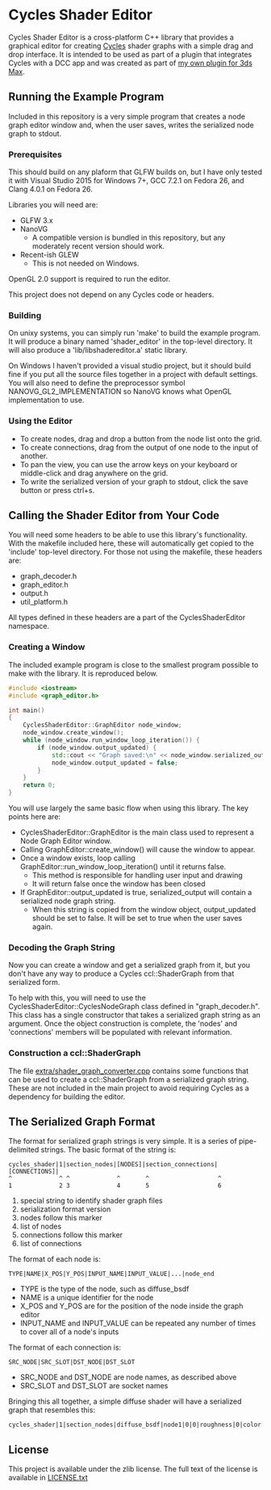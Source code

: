 # Cycles Shader Editor

Cycles Shader Editor is a cross-platform C++ library that provides a graphical editor for creating [Cycles](https://www.cycles-renderer.org/) shader graphs with a simple drag and drop interface. It is intended to be used as part of a plugin that integrates Cycles with a DCC app and was created as part of [my own plugin for 3ds Max](https://cyclesformax.net/).

## Running the Example Program

Included in this repository is a very simple program that creates a node graph editor window and, when the user saves, writes the serialized node graph to stdout.

### Prerequisites

This should build on any plaform that GLFW builds on, but I have only tested it with Visual Studio 2015 for Windows 7+, GCC 7.2.1 on Fedora 26, and Clang 4.0.1 on Fedora 26.

Libraries you will need are:
- GLFW 3.x
- NanoVG
  - A compatible version is bundled in this repository, but any moderately recent version should work.
- Recent-ish GLEW
  - This is not needed on Windows.

OpenGL 2.0 support is required to run the editor.

This project does not depend on any Cycles code or headers.

### Building

On unixy systems, you can simply run 'make' to build the example program. It will produce a binary named 'shader_editor' in the top-level directory. It will also produce a 'lib/libshadereditor.a' static library.

On Windows I haven't provided a visual studio project, but it should build fine if you put all the source files together in a project with default settings. You will also need to define the preprocessor symbol NANOVG_GL2_IMPLEMENTATION so NanoVG knows what OpenGL implementation to use.

### Using the Editor

* To create nodes, drag and drop a button from the node list onto the grid.
* To create connections, drag from the output of one node to the input of another.
* To pan the view, you can use the arrow keys on your keyboard or middle-click and drag anywhere on the grid.
* To write the serialized version of your graph to stdout, click the save button or press ctrl+s.

## Calling the Shader Editor from Your Code

You will need some headers to be able to use this library's functionality. With the makefile included here, these will automatically get copied to the 'include' top-level directory. For those not using the makefile, these headers are:

* graph_decoder.h
* graph_editor.h
* output.h
* util_platform.h

All types defined in these headers are a part of the CyclesShaderEditor namespace.

### Creating a Window

The included example program is close to the smallest program possible to make with the library. It is reproduced below.

```C++
#include <iostream>
#include <graph_editor.h>

int main()
{
	CyclesShaderEditor::GraphEditor node_window;
	node_window.create_window();
	while (node_window.run_window_loop_iteration()) {
		if (node_window.output_updated) {
			std::cout << "Graph saved:\n" << node_window.serialized_output << std::endl;
			node_window.output_updated = false;
		}
	}
	return 0;
}
```

You will use largely the same basic flow when using this library. The key points here are:

* CyclesShaderEditor::GraphEditor is the main class used to represent a Node Graph Editor window.
* Calling GraphEditor::create_window() will cause the window to appear.
* Once a window exists, loop calling GraphEditor::run_window_loop_iteration() until it returns false.
  * This method is responsible for handling user input and drawing
  * It will return false once the window has been closed
* If GraphEditor::output_updated is true, serialized_output will contain a serialized node graph string.
  * When this string is copied from the window object, output_updated should be set to false. It will be set to true when the user saves again.

### Decoding the Graph String

Now you can create a window and get a serialized graph from it, but you don't have any way to produce a Cycles ccl::ShaderGraph from that serialized form.

To help with this, you will need to use the CyclesShaderEditor::CyclesNodeGraph class defined in "graph_decoder.h". This class has a single constructor that takes a serialized graph string as an argument. Once the object construction is complete, the 'nodes' and 'connections' members will be populated with relevant information.

### Construction a ccl::ShaderGraph

The file [extra/shader_graph_converter.cpp](extra/shader_graph_converter.cpp) contains some functions that can be used to create a ccl::ShaderGraph from a serialized graph string. These are not included in the main project to avoid requiring Cycles as a dependency for building the editor.

## The Serialized Graph Format

The format for serialized graph strings is very simple. It is a series of pipe-delimited strings. The basic format of the string is:
```
cycles_shader|1|section_nodes|[NODES]|section_connections|[CONNECTIONS]|
^             ^ ^             ^       ^                   ^
1             2 3             4       5                   6
```
1. special string to identify shader graph files
2. serialization format version
3. nodes follow this marker
4. list of nodes
5. connections follow this marker
6. list of connections

The format of each node is:
```
TYPE|NAME|X_POS|Y_POS|INPUT_NAME|INPUT_VALUE|...|node_end
```

* TYPE is the type of the node, such as diffuse_bsdf
* NAME is a unique identifier for the node
* X_POS and Y_POS are for the position of the node inside the graph editor
* INPUT_NAME and INPUT_VALUE can be repeated any number of times to cover all of a node's inputs

The format of each connection is:
```
SRC_NODE|SRC_SLOT|DST_NODE|DST_SLOT
```
* SRC_NODE and DST_NODE are node names, as described above
* SRC_SLOT and DST_SLOT are socket names

Bringing this all together, a simple diffuse shader will have a serialized graph that resembles this:
```
cycles_shader|1|section_nodes|diffuse_bsdf|node1|0|0|roughness|0|color|0,1,1|node_end|out_material|output|200|0|node_end|section_connections|node1|BSDF|output|Surface|
```

## License

This project is available under the zlib license. The full text of the license is available in [LICENSE.txt](LICENSE.txt)
